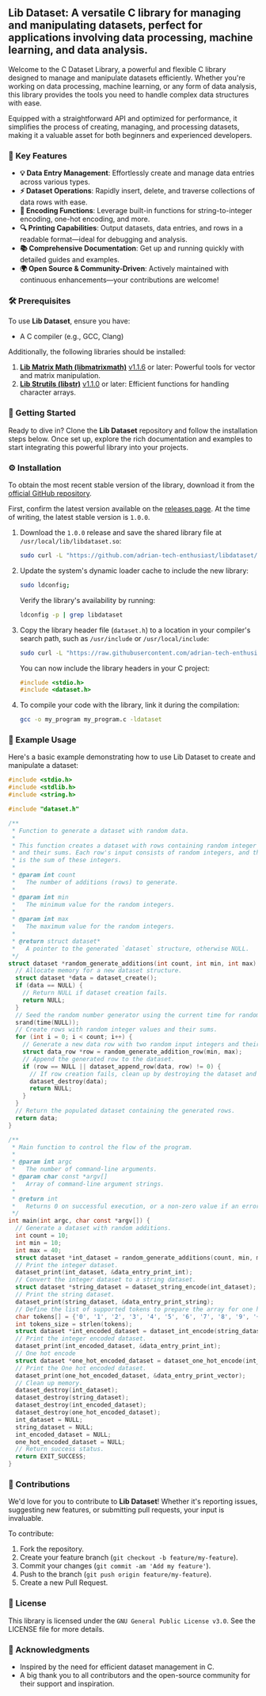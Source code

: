 ## Lib Dataset: A versatile C library for managing and manipulating datasets, perfect for applications involving data processing, machine learning, and data analysis.

Welcome to the C Dataset Library, a powerful and flexible C library designed to manage and manipulate datasets efficiently. Whether you're working on data processing, machine learning, or any form of data analysis, this library provides the tools you need to handle complex data structures with ease.

Equipped with a straightforward API and optimized for performance, it simplifies the process of creating, managing, and processing datasets, making it a valuable asset for both beginners and experienced developers.

### 🎯 Key Features

- **💡 Data Entry Management**: Effortlessly create and manage data entries across various types.
- **⚡ Dataset Operations**: Rapidly insert, delete, and traverse collections of data rows with ease.
- **🔄 Encoding Functions**: Leverage built-in functions for string-to-integer encoding, one-hot encoding, and more.
- **🔍 Printing Capabilities**: Output datasets, data entries, and rows in a readable format—ideal for debugging and analysis.
- **📚 Comprehensive Documentation**: Get up and running quickly with detailed guides and examples.
- **🌍 Open Source & Community-Driven**: Actively maintained with continuous enhancements—your contributions are welcome!

### 🛠 Prerequisites

To use **Lib Dataset**, ensure you have:

- A C compiler (e.g., GCC, Clang)

Additionally, the following libraries should be installed:

1. [**Lib Matrix Math (libmatrixmath)**](https://github.com/adrian-tech-enthusiast/libmatrixmath?tab=readme-ov-file#installation) [v1.1.6](https://github.com/adrian-tech-enthusiast/libmatrixmath/releases/tag/v1.1.6) or later: Powerful tools for vector and matrix manipulation.
2. [**Lib Strutils (libstr)**](https://github.com/adrian-tech-enthusiast/libstr?tab=readme-ov-file#installation) [v1.1.0](https://github.com/adrian-tech-enthusiast/libstr/releases/tag/v1.1.0) or later: Efficient functions for handling character arrays.

### 🚀 Getting Started

Ready to dive in? Clone the **Lib Dataset** repository and follow the installation steps below. Once set up, explore the rich documentation and examples to start integrating this powerful library into your projects.

### ⚙️ Installation

To obtain the most recent stable version of the library, download it from the [official GitHub repository](https://github.com/adrian-tech-enthusiast/libdataset).

First, confirm the latest version available on the [releases page](https://github.com/adrian-tech-enthusiast/libdataset/releases). At the time of writing, the latest stable version is `1.0.0`.

1. Download the `1.0.0` release and save the shared library file at `/usr/local/lib/libdataset.so`:

    ```bash
    sudo curl -L "https://github.com/adrian-tech-enthusiast/libdataset/releases/download/v1.0.0/libdataset.so" -o /usr/local/lib/libdataset.so
    ```

2. Update the system's dynamic loader cache to include the new library:

    ```bash
    sudo ldconfig;
    ```

    Verify the library's availability by running:

    ```bash
    ldconfig -p | grep libdataset
    ```

3. Copy the library header file (`dataset.h`) to a location in your compiler's search path, such as `/usr/include` or `/usr/local/include`:

    ```bash
    sudo curl -L "https://raw.githubusercontent.com/adrian-tech-enthusiast/libdataset/v1.0.0/include/dataset.h" -o /usr/local/include/dataset.h;
    ```

    You can now include the library headers in your C project:

    ```c
    #include <stdio.h>
    #include <dataset.h>
    ```

4. To compile your code with the library, link it during the compilation:

    ```bash
    gcc -o my_program my_program.c -ldataset
    ```

### 📝 Example Usage

Here's a basic example demonstrating how to use Lib Dataset to create and manipulate a dataset:

```c
#include <stdio.h>
#include <stdlib.h>
#include <string.h>

#include "dataset.h"

/**
 * Function to generate a dataset with random data.
 *
 * This function creates a dataset with rows containing random integer values
 * and their sums. Each row's input consists of random integers, and the output
 * is the sum of these integers.
 *
 * @param int count
 *   The number of additions (rows) to generate.
 *
 * @param int min
 *   The minimum value for the random integers.
 *
 * @param int max
 *   The maximum value for the random integers.
 *
 * @return struct dataset*
 *   A pointer to the generated `dataset` structure, otherwise NULL.
 */
struct dataset *random_generate_additions(int count, int min, int max) {
  // Allocate memory for a new dataset structure.
  struct dataset *data = dataset_create();
  if (data == NULL) {
    // Return NULL if dataset creation fails.
    return NULL;
  }
  // Seed the random number generator using the current time for randomness.
  srand(time(NULL));
  // Create rows with random integer values and their sums.
  for (int i = 0; i < count; i++) {
    // Generate a new data row with two random input integers and their sum as output.
    struct data_row *row = random_generate_addition_row(min, max);
    // Append the generated row to the dataset.
    if (row == NULL || dataset_append_row(data, row) != 0) {
      // If row creation fails, clean up by destroying the dataset and return NULL.
      dataset_destroy(data);
      return NULL;
    }
  }
  // Return the populated dataset containing the generated rows.
  return data;
}

/**
 * Main function to control the flow of the program.
 *
 * @param int argc
 *   The number of command-line arguments.
 * @param char const *argv[]
 *   Array of command-line argument strings.
 *
 * @return int
 *   Returns 0 on successful execution, or a non-zero value if an error occurs.
 */
int main(int argc, char const *argv[]) {
  // Generate a dataset with random additions.
  int count = 10;
  int min = 10;
  int max = 40;
  struct dataset *int_dataset = random_generate_additions(count, min, max);
  // Print the integer dataset.
  dataset_print(int_dataset, &data_entry_print_int);
  // Convert the integer dataset to a string dataset.
  struct dataset *string_dataset = dataset_string_encode(int_dataset);
  // Print the string dataset.
  dataset_print(string_dataset, &data_entry_print_string);
  // Define the list of supported tokens to prepare the array for one hot encoding..
  char tokens[] = {'0', '1', '2', '3', '4', '5', '6', '7', '8', '9', '+', ' ', '\0'};
  int tokens_size = strlen(tokens);
  struct dataset *int_encoded_dataset = dataset_int_encode(string_dataset, tokens, tokens_size);
  // Print the integer encoded dataset.
  dataset_print(int_encoded_dataset, &data_entry_print_int);
  // One hot encode
  struct dataset *one_hot_encoded_dataset = dataset_one_hot_encode(int_encoded_dataset, tokens_size);
  // Print the One hot encoded dataset.
  dataset_print(one_hot_encoded_dataset, &data_entry_print_vector);
  // Clean up memory.
  dataset_destroy(int_dataset);
  dataset_destroy(string_dataset);
  dataset_destroy(int_encoded_dataset);
  dataset_destroy(one_hot_encoded_dataset);
  int_dataset = NULL;
  string_dataset = NULL;
  int_encoded_dataset = NULL;
  one_hot_encoded_dataset = NULL;
  // Return success status.
  return EXIT_SUCCESS;
}
```

### 🤝 Contributions

We'd love for you to contribute to **Lib Dataset**! Whether it's reporting issues, suggesting new features, or submitting pull requests, your input is invaluable.

To contribute:

1. Fork the repository.
2. Create your feature branch (`git checkout -b feature/my-feature`).
3. Commit your changes (`git commit -am 'Add my feature'`).
4. Push to the branch (`git push origin feature/my-feature`).
5. Create a new Pull Request.

### 📄 License

This library is licensed under the `GNU General Public License v3.0`. See the LICENSE file for more details.

### 🙌 Acknowledgments

- Inspired by the need for efficient dataset management in C.
- A big thank you to all contributors and the open-source community for their support and inspiration.
